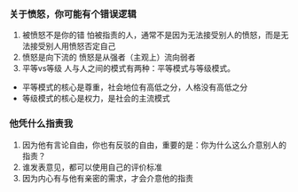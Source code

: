 ### 关于愤怒，你可能有个错误逻辑
1. 被愤怒不是你的错
怕被指责的人，通常不是因为无法接受别人的愤怒，而是无法接受别人用愤怒否定自己
2. 愤怒是向下流的
愤怒是从强者（主观上）流向弱者
3. 平等vs等级
人与人之间的模式有两种：平等模式与等级模式。
- 平等模式的核心是尊重，社会地位有高低之分，人格没有高低之分
- 等级模式的核心是权力，是社会的主流模式

### 他凭什么指责我
1. 因为他有言论自由，你也有反驳的自由，重要的是：你为什么这么介意别人的指责？
2. 谁发表意见，都可以使用自己的评价标准
3. 因为内心有与他有亲密的需求，才会介意他的指责